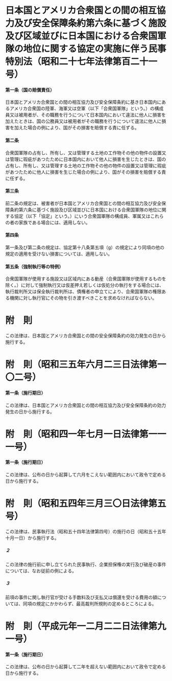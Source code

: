 # 日本国とアメリカ合衆国との間の相互協力及び安全保障条約第六条に基づく施設及び区域並びに日本国における合衆国軍隊の地位に関する協定の実施に伴う民事特別法（昭和二十七年法律第百二十一号）
#### 第一条（国の賠償責任）
日本国とアメリカ合衆国との間の相互協力及び安全保障条約に基き日本国内にあるアメリカ合衆国の陸軍、海軍又は空軍（以下「合衆国軍隊」という。）の構成員又は被用者が、その職務を行うについて日本国内において違法に他人に損害を加えたときは、国の公務員又は被用者がその職務を行うについて違法に他人に損害を加えた場合の例により、国がその損害を賠償する責に任ずる。
#### 第二条
合衆国軍隊の占有し、所有し、又は管理する土地の工作物その他の物件の設置又は管理に瑕疵があつたために日本国内において他人に損害を生じたときは、国の占有し、所有し、又は管理する土地の工作物その他の物件の設置又は管理に瑕疵があつたために他人に損害を生じた場合の例により、国がその損害を賠償する責に任ずる。
#### 第三条
前二条の規定は、被害者が日本国とアメリカ合衆国との間の相互協力及び安全保障条約第六条に基づく施設及び区域並びに日本国における合衆国軍隊の地位に関する協定（以下「協定」という。）にいう合衆国軍隊の構成員、軍属又はこれらの者の家族である場合には、適用しない。
#### 第四条
第一条及び第二条の規定は、協定第十八条第五項（g）の規定により同項の他の規定の適用を受けない損害については、適用しない。
#### 第五条（強制執行等の特例）
合衆国軍隊が使用する施設又は区域内にある動産（合衆国軍隊が使用するものを除く。）に対して強制執行又は仮差押え若しくは仮処分の執行をする場合には、執行裁判所又は保全執行裁判所は、債権者の申立てにより、合衆国軍隊の権限ある機関に対し執行官にその物を引き渡すべきことを求めなければならない。
# 附　則
この法律は、日本国とアメリカ合衆国との間の安全保障条約の効力発生の日から施行する。
# 附　則（昭和三五年六月二三日法律第一〇二号）
#### 第一条（施行期日）
この法律は、日本国とアメリカ合衆国との間の相互協力及び安全保障条約の効力発生の日から施行する。
# 附　則（昭和四一年七月一日法律第一一一号）
#### 第一条（施行期日）
この法律は、公布の日から起算して六月をこえない範囲内において政令で定める日から施行する。
# 附　則（昭和五四年三月三〇日法律第五号）
この法律は、民事執行法（昭和五十四年法律第四号）の施行の日（昭和五十五年十月一日）から施行する。
##### ２
この法律の施行前に申し立てられた民事執行、企業担保権の実行及び破産の事件については、なお従前の例による。
##### ３
前項の事件に関し執行官が受ける手数料及び支払又は償還を受ける費用の額については、同項の規定にかかわらず、最高裁判所規則の定めるところによる。
# 附　則（平成元年一二月二二日法律第九一号）
#### 第一条（施行期日）
この法律は、公布の日から起算して二年を超えない範囲内において政令で定める日から施行する。
